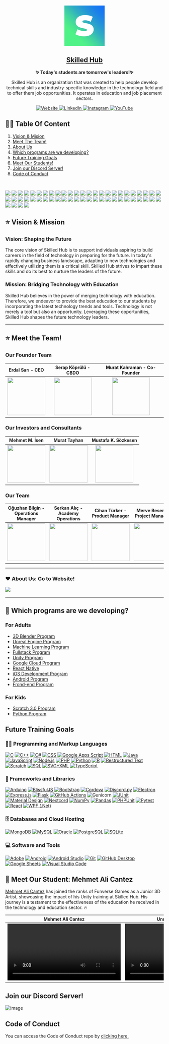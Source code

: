 <p align="center">
  <img src="https://github.com/SKILLED-Academy/Skilled-Hub/blob/main/SYMBOL_LOGO.png" height="128">
   <h2 align="center"><a href="https://bento.me/skilled">Skilled Hub</a></h2>
  <p align="center">
<b>✨ Today's students are tomorrow's leaders!✨ </b>
  <p align="center">Skilled Hub is an organization that was created to help people develop technical skills and industry-specific knowledge in the technology field and to offer them job opportunities. It operates in education and job placement sectors.<p>
   <p align="center">
    <a href="https://skilledhub.xyz/">
    	<img src="https://img.shields.io/badge/website-practices?style=flat&color=1470f9&link=https%3A%2F%2Fskilledhub.xyz%2F" alt="Website" />
    </a>
    <a href="https://www.linkedin.com/company/weareskilledhub/">
    	<img src="https://img.shields.io/badge/linkedin-practices?style=flat&color=1470f9&link=https%3A%2F%2Fwww.linkedin.com%2Fcompany%2Fweareskilledhub%2F" alt="LinkedIn" />
    </a>
    <a href="https://www.instagram.com/weareskilledhub/">
    	<img src="https://img.shields.io/badge/instagram-practices?style=flat&color=1470f9&link=https%3A%2F%2Fwww.instagram.com%2Fweareskilledhub%2F" alt="Instagram" />
    </a>
    <a href="https://www.youtube.com/@weareskilledhub">
    	<img src="https://img.shields.io/badge/youtube-practices?style=flat&color=1470f9&link=https%3A%2F%2Fwww.youtube.com%2F%40weareskilledhub" alt="YouTube" />
    </a>
  </p>
</p>
</p>

## ✍🏻 Table Of Content
1. [Vision & Mision](https://github.com/SKILLED-Academy/Skilled-Hub#vision--mission)
2. [Meet The Team!](https://github.com/SKILLED-Academy/Skilled-Hub#%EF%B8%8F-meet-the-team)
3. [About Us](https://github.com/SKILLED-Academy/Skilled-Hub#about-us)
4. [Which programs are we developing?](https://github.com/SKILLED-Academy/Skilled-Hub#which-programs-are-we-developing)
5. [Future Training Goals](https://github.com/SKILLED-Academy/Skilled-Hub#future-training-goals)
6. [Meet Our Students!](https://github.com/SKILLED-Academy/Skilled-Hub#meet-our-student-mehmet-ali-cantez)
7. [Join our Discord Server!](https://github.com/SKILLED-Academy/Skilled-Hub#join-our-discord-server)
8. [Code of Conduct](https://github.com/SKILLED-Academy/Skilled-Hub#code-of-conduct)

<br>

![](https://img.shields.io/badge/-pathlong?color=4ff287) ![](https://img.shields.io/badge/-pathlong?color=4ff287) ![](https://img.shields.io/badge/-pathlong?color=4ff287) ![](https://img.shields.io/badge/-pathlong?color=4ff287) ![](https://img.shields.io/badge/-pathlong?color=4ff287) ![](https://img.shields.io/badge/-pathlong?color=4ff287) ![](https://img.shields.io/badge/-pathlong?color=4ff287) ![](https://img.shields.io/badge/-pathlong?color=4ff287) ![](https://img.shields.io/badge/-pathlong?color=4ff287) ![](https://img.shields.io/badge/-pathlong?color=4ff287) ![](https://img.shields.io/badge/-pathlong?color=4ff287) ![](https://img.shields.io/badge/-pathlong?color=4ff287) ![](https://img.shields.io/badge/-pathlong?color=4ff287) ![](https://img.shields.io/badge/-pathlong?color=4ff287) ![](https://img.shields.io/badge/-pathlong?color=4ff287) ![](https://img.shields.io/badge/-pathlong?color=4ff287) ![](https://img.shields.io/badge/-pathlong?color=4ff287) ![](https://img.shields.io/badge/-pathlong?color=4ff287) ![](https://img.shields.io/badge/-pathlong?color=4ff287) ![](https://img.shields.io/badge/-pathlong?color=4ff287) ![](https://img.shields.io/badge/-pathlong?color=4ff287) ![](https://img.shields.io/badge/-pathlong?color=4ff287) ![](https://img.shields.io/badge/-pathlong?color=4ff287) ![](https://img.shields.io/badge/-pathlong?color=4ff287) ![](https://img.shields.io/badge/-pathlong?color=4ff287) ![](https://img.shields.io/badge/-pathlong?color=4ff287) ![](https://img.shields.io/badge/-pathlong?color=4ff287) ![](https://img.shields.io/badge/-pathlong?color=4ff287) ![](https://img.shields.io/badge/-pathlong?color=4ff287) ![](https://img.shields.io/badge/-pathlong?color=4ff287) ![](https://img.shields.io/badge/-pathlong?color=4ff287) ![](https://img.shields.io/badge/-pathlong?color=4ff287) ![](https://img.shields.io/badge/-pathlong?color=4ff287) ![](https://img.shields.io/badge/-pathlong?color=4ff287) ![](https://img.shields.io/badge/-pathlong?color=4ff287) ![](https://img.shields.io/badge/-pathlong?color=4ff287) ![](https://img.shields.io/badge/-pathlong?color=4ff287) ![](https://img.shields.io/badge/-pathlong?color=4ff287) ![](https://img.shields.io/badge/-pathlong?color=4ff287) ![](https://img.shields.io/badge/-pathlong?color=4ff287) ![](https://img.shields.io/badge/-pathlong?color=4ff287) ![](https://img.shields.io/badge/-pathlong?color=4ff287) ![](https://img.shields.io/badge/-pathlong?color=4ff287) ![](https://img.shields.io/badge/-pathlong?color=4ff287) ![](https://img.shields.io/badge/-pathlong?color=4ff287) ![](https://img.shields.io/badge/-pathlong?color=4ff287) ![](https://img.shields.io/badge/-pathlong?color=4ff287) ![](https://img.shields.io/badge/-pathlong?color=4ff287) ![](https://img.shields.io/badge/-pathlong?color=4ff287) ![](https://img.shields.io/badge/-pathlong?color=4ff287) ![](https://img.shields.io/badge/-pathlong?color=4ff287) ![](https://img.shields.io/badge/-pathlong?color=4ff287) ![](https://img.shields.io/badge/-pathlong?color=4ff287) ![](https://img.shields.io/badge/-pathlong?color=4ff287)

## ⭐️ Vision & Mission

### Vision: Shaping the Future

The core vision of Skilled Hub is to support individuals aspiring to build careers in the field of technology in preparing for the future. In today's rapidly changing business landscape, adapting to new technologies and effectively utilizing them is a critical skill. Skilled Hub strives to impart these skills and do its best to nurture the leaders of the future.

### Mission: Bridging Technology with Education

Skilled Hub believes in the power of merging technology with education. Therefore, we endeavor to provide the best education to our students by incorporating the latest technology trends and tools. Technology is not merely a tool but also an opportunity. Leveraging these opportunities, Skilled Hub shapes the future technology leaders.

---

## ⭐️ Meet the Team!

### Our Founder Team

Erdal Sarı - CEO | Serap Köprülü - CBDO | Murat Kahraman - Co-Founder
:------------:|:-------------:|:-------------:
<img src="https://media.licdn.com/dms/image/D4D03AQGOaoVlRsLGKQ/profile-displayphoto-shrink_800_800/0/1698400975606?e=2147483647&v=beta&t=pcSIBqMCN0JU4lbDHU4nyR_CnVX4M2Y9X_SdDG0R0iA" height="120" width="120" > | <img src="https://globalhrsummit.org/assets/img/trainers/2023/SERAP-K%C3%96PR%C3%9CL%C3%9C-Y.jpg" height="120" width="120" > | <img src="https://media.licdn.com/dms/image/C4E03AQEglFfJToQUnQ/profile-displayphoto-shrink_800_800/0/1646561616509?e=2147483647&v=beta&t=58X0NZBXWjXYrZS9wsKYm43qBqPIPmYWwpchBbRfE68" height="120" width="120" >

### Our Investors and Consultants

Mehmet M. İsen | Murat Tayhan | Mustafa K. Sözkesen 
:------------:|:-------------:|:-------------:
<img src="https://www.baichukuk.com/dosyalar/2023/09/AV.-MEHMET-MURAT-ISEN-500x500.jpg" height="120" width="120" > | <img src="https://pbs.twimg.com/profile_images/1686488981926707205/Ql1Yq-JT_400x400.jpg" height="120" width="120" > | <img src="https://media.licdn.com/dms/image/C4D03AQGP_ysoaSIHNQ/profile-displayphoto-shrink_800_800/0/1580845807391?e=2147483647&v=beta&t=N5JfLOFyLfs0UnaEbmCKpUESPCkqNaVd3j4ikarIvQY" height="120" width="120" >

### Our Team

Oğuzhan Bilgin - Operations Manager | Serkan Alıç - Academy Operations | Cihan Türker - Product Manager | Merve Besen - Project Manager
:------------:|:-------------:|:-------------:|:-------------:
<img src="https://media.licdn.com/dms/image/D4D03AQF2x-bUf7NAYQ/profile-displayphoto-shrink_400_400/0/1697884265886?e=1705536000&v=beta&t=hEUecucIv8PNxQ71A5VCc6UdENM-y3T78Dca0L2c25w" height="120" width="120" > | <img src="https://media.licdn.com/dms/image/C4D03AQGaHs770LK6_A/profile-displayphoto-shrink_200_200/0/1660481463469?e=1701907200&v=beta&t=zxyxSLwyjwI6MJzcwC3XoxxYtSPclSch8-nYl-61dBU" height="120" width="120" > | <img src="https://media.licdn.com/dms/image/D4D03AQH9ArBHdB1udg/profile-displayphoto-shrink_400_400/0/1694071275387?e=1701907200&v=beta&t=2U9-hgScMolHStZa5FnOERGZyr34w33Czjs_pY1kCMU" height="120" width="120" > | <img src="https://media.licdn.com/dms/image/D5603AQGDA6lSGwMpkg/profile-displayphoto-shrink_200_200/0/1695682822218?e=2147483647&v=beta&t=eLiYogWZChl5ZvrNBz8VuyCeYDxkMsR37KCdrKxv3Js" height="120" width="120" >

---

### ❤️️ About Us: Go to Website!
<a href="https://skilledhub.xyz/pages/hakkimizda"><img src="https://github.com/SKILLED-Academy/.github/blob/main/profile/banner_Github_2.png"></img></a>

---

## 📝 Which programs are we developing?

### For Adults
* [3D Blender Program](https://skilledhub.xyz/products/3d-blender-program)
* [Unreal Engine Program](https://skilledhub.xyz/products/unreal-engine-program)
* [Machine Learning Program](https://skilledhub.xyz/products/machine-learning-program)
* [Fullstack Program](https://skilledhub.xyz/products/fullstack-program)
* [Unity Program](https://skilledhub.xyz/products/game-dev-unity-program)
* [Google Cloud Program](https://skilledhub.xyz/products/google-cloud-program)
* [React Native](https://skilledhub.xyz/products/react-native-program)
* [iOS Development Program](https://skilledhub.xyz/products/ios-gelistirici-program)
* [Android Program](https://skilledhub.xyz/products/android-program)
* [Frond-end Program](https://skilledhub.xyz/products/front-end-program)

### For Kids
* [Scratch 3.0 Program](https://skilledhub.xyz/products/scratch-3-0-kodlama-dunyasina-yolculuk)
* [Python Program](https://skilledhub.xyz/products/python-start)

## Future Training Goals

<h3>👨‍💻 Programming and Markup Languages</h3>

  <p>
      <a href="https://github.com/search?q=user%3ADenverCoder1+language%3Ac"><img alt="C" src="https://custom-icon-badges.demolab.com/badge/C-03599C.svg?logo=c-in-hexagon&logoColor=white"></a>
      <a href="https://github.com/search?q=user%3ADenverCoder1+language%3Acpp"><img alt="C++" src="https://custom-icon-badges.demolab.com/badge/C++-9C033A.svg?logo=cpp2&logoColor=white"></a>
      <a href="https://github.com/search?q=user%3ADenverCoder1+language%3Acsharp"><img alt="C#" src="https://custom-icon-badges.demolab.com/badge/C%23-68217A.svg?logo=cs2&logoColor=white"></a>
      <a href="https://github.com/search?q=user%3ADenverCoder1+language%3Acss"><img alt="CSS" src="https://img.shields.io/badge/CSS-1572B6.svg?logo=css3&logoColor=white"></a>
      <a href="https://github.com/search?q=user%3ADenverCoder1+language%3Ags"><img alt="Google Apps Script" src="https://custom-icon-badges.demolab.com/badge/Google%20Apps%20Script-02569B.svg?logo=gs&logoColor=white"></a>
      <a href="https://github.com/search?q=user%3ADenverCoder1+language%3Ahtml"><img alt="HTML" src="https://img.shields.io/badge/HTML-E34F26.svg?logo=html5&logoColor=white"></a>
      <a href="https://github.com/search?q=user%3ADenverCoder1+language%3Ajava"><img alt="Java" src="https://custom-icon-badges.demolab.com/badge/Java-007396.svg?logo=java&logoColor=white"></a>
      <a href="https://github.com/search?q=user%3ADenverCoder1+language%3Ajavascript"><img alt="JavaScript" src="https://img.shields.io/badge/JavaScript-F7DF1E.svg?logo=javascript&logoColor=black"></a>
      <a href="https://github.com/search?q=user%3ADenverCoder1+language%3Ajavascript"><img alt="Node.js" src="https://img.shields.io/badge/Node.js-43853D.svg?logo=node.js&logoColor=white"></a>
      <a href="https://github.com/search?q=user%3ADenverCoder1+language%3Aphp"><img alt="PHP" src="https://img.shields.io/badge/PHP-777BB4.svg?logo=php&logoColor=white"></a>
      <a href="https://github.com/search?q=user%3ADenverCoder1+language%3Apython"><img alt="Python" src="https://img.shields.io/badge/Python-14354C.svg?logo=python&logoColor=white"></a>
      <a href="https://github.com/search?q=user%3ADenverCoder1+language%3Ar"><img alt="R" src="https://img.shields.io/badge/R-276DC3.svg?logo=r&logoColor=white"></a>
      <a href="https://github.com/search?q=user%3ADenverCoder1+language%3Arst"><img alt="Restructured Text" src="https://img.shields.io/badge/Restructured Text-3a4148.svg?logo=readthedocs&logoColor=white"></a>
      <a href="https://github.com/search?q=user%3ADenverCoder1+language%3Ascratch"><img alt="Scratch" src="https://img.shields.io/badge/Scratch-4D97FF.svg?logo=scratch&logoColor=white"></a>
      <a href="https://github.com/search?q=user%3ADenverCoder1+language%3Asql"><img alt="SQL" src="https://custom-icon-badges.demolab.com/badge/SQL-025E8C.svg?logo=database&logoColor=white"></a>
      <a href="https://github.com/search?q=user%3ADenverCoder1+language%3Asvg"><img alt="SVG+XML" src="https://img.shields.io/badge/SVG%2BXML-e0982c.svg?logo=svg&logoColor=white"></a>
      <a href="https://github.com/search?q=user%3ADenverCoder1+language%3AtypeScript"><img alt="TypeScript" src="https://img.shields.io/badge/TypeScript-007ACC.svg?logo=typescript&logoColor=white"></a>
  </p>

  <h3>🧰 Frameworks and Libraries</h3>

  <p>
      <a href="#"><img alt="Arduino" src="https://img.shields.io/badge/-Arduino-00979D?logo=Arduino&logoColor=white"></a>
      <a href="#"><img alt="BlissfulJS" src="https://custom-icon-badges.demolab.com/badge/Bliss.js-3dacc2.svg?logo=bliss&logoColor=white"></a>
      <a href="#"><img alt="Bootstrap" src="https://img.shields.io/badge/Bootstrap-7952B3.svg?logo=bootstrap&logoColor=white"></a>
      <a href="#"><img alt="Cordova" src="https://img.shields.io/badge/-Cordova-E8E8E8?logo=apache-cordova&logoColor=black"></a>
      <a href="#"><img alt="Discord.py" src="https://custom-icon-badges.demolab.com/badge/Discord.py-0d1620.svg?logo=dpy"></a>
      <a href="#"><img alt="Electron" src="https://img.shields.io/badge/Electron-20232e.svg?logo=electron&logoColor=white"></a>
      <a href="#"><img alt="Express.js" src="https://img.shields.io/badge/Express.js-404d59.svg?logo=express&logoColor=white"></a>
      <a href="#"><img alt="Flask" src="https://img.shields.io/badge/Flask-000000.svg?logo=flask&logoColor=white"></a>
      <a href="#"><img alt="GitHub Actions" src="https://img.shields.io/badge/GitHub%20Actions-2671E5.svg?logo=github%20actions&logoColor=white"></a>
      <a href"#"><img alt="Gunicorn" src="https://img.shields.io/badge/-Gunicorn-499848.svg?logo=gunicorn&logoColor=white"></a>
      <a href="#"><img alt="JUnit" src="https://custom-icon-badges.demolab.com/badge/JUnit-25A162.svg?logo=check-circle&logoColor=white"></a>
      <a href="#"><img alt="Material Design" src="https://img.shields.io/badge/Material%20Design-0081CB.svg?logo=material-design&logoColor=white"></a>
      <a href="#"><img alt="Nextcord" src="https://custom-icon-badges.demolab.com/badge/Nextcord-0d1620.svg?logo=nextcord"></a>
      <a href="#"><img alt="NumPy" src="https://img.shields.io/badge/Numpy-013243.svg?logo=numpy&logoColor=white"></a>
      <a href="#"><img alt="Pandas" src="https://img.shields.io/badge/Pandas-150458.svg?logo=pandas&logoColor=white"></a>
      <a href="#"><img alt="PHPUnit" src="https://custom-icon-badges.demolab.com/badge/PHPUnit-366488.svg?logo=test-tube&logoColor=white"></a>
      <a href="#"><img alt="Pytest" src="https://img.shields.io/badge/Pytest-0A9EDC.svg?logo=pytest&logoColor=white"></a>
      <a href="#"><img alt="React" src="https://img.shields.io/badge/React-20232a.svg?logo=react&logoColor=%2361DAFB"></a>
      <a href="#"><img alt="WPF (.Net)" src="https://img.shields.io/badge/WPF-5C2D91?logo=.net&logoColor=white"></a>
  </p>

  <h3>🗄️ Databases and Cloud Hosting</h3>

  <p>
      <a href="#"><img alt="MongoDB" src ="https://img.shields.io/badge/MongoDB-4ea94b.svg?logo=mongodb&logoColor=white"></a>
      <a href="#"><img alt="MySQL" src="https://img.shields.io/badge/MySQL-00f.svg?logo=mysql&logoColor=white"></a>
      <a href="#"><img alt="Oracle" src ="https://img.shields.io/badge/Oracle-F00000.svg?logo=oracle&logoColor=white"></a>
      <a href="#"><img alt="PostgreSQL" src ="https://img.shields.io/badge/PostgreSQL-316192.svg?logo=postgresql&logoColor=white"></a>
      <a href="#"><img alt="SQLite" src ="https://img.shields.io/badge/SQLite-07405e.svg?logo=sqlite&logoColor=white"></a>
  </p>

  <h3>💻 Software and Tools</h3>

  <p>
      <a href="#"><img alt="Adobe" src="https://img.shields.io/badge/Adobe-FF0000.svg?logo=adobe&logoColor=white"></a>
      <a href="#"><img alt="Android" src="https://img.shields.io/badge/Android-3DDC84?logo=android&logoColor=white"></a>
      <a href="#"><img alt="Android Studio" src="https://img.shields.io/badge/Android%20Studio-008678.svg?logo=android-studio&logoColor=white"></a>
      <a href="#"><img alt="Git" src="https://img.shields.io/badge/Git-F05033.svg?logo=git&logoColor=white"></a>
      <a href="#"><img alt="GitHub Desktop" src="https://img.shields.io/badge/GitHub%20Desktop-8034A9.svg?logo=github&logoColor=white"></a>
      <a href="#"><img alt="Google Sheets" src="https://img.shields.io/badge/Sheets-34A853.svg?logo=google%20sheets&logoColor=white"></a>
      <a href="#"><img alt="Visual Studio Code" src="https://img.shields.io/badge/Visual%20Studio%20Code-0078d7.svg?logo=visual-studio-code&logoColor=white"></a>
  </p>

## 🥇 Meet Our Student: Mehmet Ali Cantez

[Mehmet Ali Cantez](https://www.linkedin.com/in/malicantez/) has joined the ranks of Funverse Games as a Junior 3D Artist, showcasing the impact of his Unity training at Skilled Hub. His journey is a testament to the effectiveness of the education he received in the technology and education sector. 🔥

Mehmet Ali Cantez          |  Unreal Engine Program
:-------------------------:|:-------------------------:
<video autoplay loop src="https://github.com/SKILLED-Academy/Skilled-Hub/assets/77210864/bfecf9e8-cc5e-4731-ae9d-ca97adc75e08" width="360"></video>  |  <video autoplay loop src="https://github.com/SKILLED-Academy/Skilled-Hub/assets/77210864/5b8794f9-ed5e-4a07-9776-2990dc0e0d89" width="360"></video>

## Join our Discord Server!

![image](https://github.com/SKILLED-Academy/Skilled-Hub/assets/77210864/83248f3f-59db-471d-8696-86c63e53f861)

## Code of Conduct

You can access the Code of Conduct repo by [clicking here.](https://github.com/SKILLED-Academy/Code-Of-Conduct)
